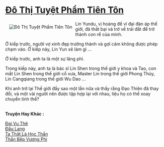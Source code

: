 <a href="https://truyentiki.com/do-thi-tuyet-pham-tien-ton.31816/" title="Đô Thị Tuyệt Phẩm Tiên Tôn"><h1>Đô Thị Tuyệt Phẩm Tiên Tôn</h1></a><div style="display:table"><img align="right" style="float: left; padding: 10px;" src="https://truyentiki.com/a/img/str/src/31816.jpg" alt="Đô Thị Tuyệt Phẩm Tiên Tôn">Lin Yundu, vị hoàng đế vĩ đại đàn áp thế giới, đã thất bại và trở về trái đất để trở thành con rể của mình. <p></p> Ở kiếp trước, người vợ xinh đẹp trưởng thành và gợi cảm không được phép chạm vào. Ở kiếp này, Lin Yun sẽ làm gì ... <p></p> Ở kiếp trước, anh ta là một sự lãng phí. <p></p> Trong kiếp này, anh ta là bác sĩ Lin Shen trong thế giới y khoa và Tao, con mắt Lin Shen trong thế giới cổ xưa, Master Lin trong thế giới Phong Thủy, Lin Cangqiang trong thế giới Wu Dao ... <p></p> Khi anh trở lại Thế giới đầy sao một lần nữa và thấy rằng Đạo Thiên đã thay đổi, và một vài người nên được tập hợp lại với nhau, liệu họ có thể xoay chuyển tình thế?</div><p><br><b>Truyện Hay Khác :</b></p><a href="https://truyentiki.com/dai-vu-the.31815/" alt="Đại Vu Thê">Đại Vu Thê</a><br/><a href="https://github.com/nownovels/top500/tree/master/truyenhay/33499/" alt="Đầu Lang">Đầu Lang</a><br/><a href="https://github.com/nownovels/truyenhay/tree/master/truyenhay/30528/README.md" alt="Ta Thật Là Học Thần">Ta Thật Là Học Thần</a><br/><a href="https://dichwiki.blogspot.com/2020/06/than-bep-vuong-phi.html" alt="Thần Bếp Vương Phi">Thần Bếp Vương Phi</a><br/>